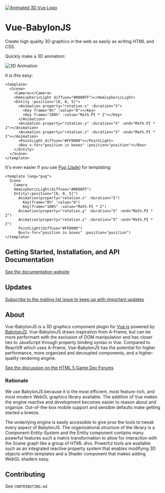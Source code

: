 [![Animated 3D Vue Logo](https://thumbs.gfycat.com/PinkPiercingBull-size_restricted.gif)](https://beg-in.github.io/vue-babylonjs/)
# Vue-BabylonJS

Create high quality 3D graphics in the web as easily as writing HTML and CSS.

Quickly make a 3D animation:

![3D Animation](https://thumbs.gfycat.com/WhiteTangibleIndianspinyloach-size_restricted.gif)

It is this easy:

```vue
<template>
  <Scene>
    <Camera></Camera>
    <HemisphericLight diffuse="#0000FF"></HemisphericLight>
    <Entity :position="[0, 0, 5]">
      <Animation property="rotation.x" :duration="5">
        <Key frame="0%" :value="0"></Key>
        <Key frame="100%" :value="Math.PI * 2"></Key>
      </Animation>
      <Animation property="rotation.y" :duration="5" :end="Math.PI * 2"></Animation>
      <Animation property="rotation.z" :duration="5" :end="Math.PI * 2"></Animation>
      <PointLight diffuse="#FF0000"></PointLight>
      <Box v-for="position in boxes" :position="position"></Box>
    </Entity>
  </Scene>
</template>
```

It's even easier if you use [Pug (Jade)](https://pugjs.org) for templating:

```vue
<template lang="pug">
  Scene
    Camera
    HemisphericLight(diffuse="#0000FF")
    Entity(:position="[0, 0, 5]")
      Animation(property="rotation.x" :duration="5")
        Key(frame="0%" :value="0")
        Key(frame="100%" :value="Math.PI * 2")
      Animation(property="rotation.y" :duration="5" :end="Math.PI * 2")
      Animation(property="rotation.z" :duration="5" :end="Math.PI * 2")
      PointLight(diffuse="#FF0000")
      Box(v-for="position in boxes" :position="position")
</template>
```

## Getting Started, Installation, and API Documentation

[See the documentation website](https://beg-in.github.io/vue-babylonjs/)

## Updates

[Subscribe to the mailing list issue to keep up with important updates](https://github.com/Beg-in/vue-babylonjs/issues/1)

## About

Vue-BabylonJS is a 3D graphics component plugin for [Vue.js](https://vuejs.org/) powered by [BabylonJS](https://www.babylonjs.com/).
Vue-BabylonJS draws inspiration from A-Frame, but can be more performant with the exclusion of DOM manipulation and has closer ties to JavaScript through property binding syntax in Vue. Compared to ReactVR which uses A-Frame, Vue-BabylonJS has the potential for higher performance, more organized and decoupled components, and a higher-quality rendering engine. 

[See the discussion on the HTML 5 Game Dev Forums](http://www.html5gamedevs.com/topic/35379-vue-integration-like-a-frame/)

### Rationale

We use BabylonJS because it is the most efficient, most feature-rich, and most modern WebGL graphics library available. The addition of Vue makes the engine reactive and development becomes easier to reason about and organize. Out-of-the-box mobile support and sensible defaults make getting started a breeze.

The underlying engine is easily accessible to give pros the tools to tweak every aspect of BabylonJS. The organizational structure of the library is a Component-Entity-System and the Entity component contains many powerful features such a matrix transformation to allow for interaction with the Scene graph like a group of HTML divs. Powerful tools are available such as an integrated reactive property system that enables modifying 3D objects within templates and a Shader component that makes adding WebGL shaders easy.

## Contributing

See `CONTRIBUTING.md`
